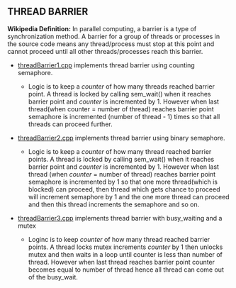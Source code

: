 ## THREAD BARRIER
**Wikipedia Definition:** In parallel computing, a barrier is a type of synchronization method. A barrier for a group of threads or processes in the source code means any thread/process must stop at this point and cannot proceed until all other threads/processes reach this barrier.

- [threadBarrier1.cpp](threadBarrier1.cpp) implements thread barrier using counting semaphore. 
  - Logic is to keep a *counter* of how many threads reached barrier point. A thread is locked by calling sem_wait() when it reaches barrier point and *counter* is incremented by 1. However when last thread(when counter = number of thread) reaches barrier point semaphore is incremented (number of thread - 1) times so that all threads can proceed further.

- [threadBarrier2.cpp](threadBarrier2.cpp) implements thread barrier using binary semaphore.
  - Logic is to keep a *counter* of how many thread reached barrier points. A thread is locked by calling sem_wait() when it reaches barrier point and *counter* is incremented by 1. However when last thread (when *counter* = number of thread) reaches barrier point semaphore is incremented by 1 so that one more thread(which is blocked) can proceed, then thread which gets chance to proceed will increment semaphore by 1 and the one more thread can proceed and then this thread increments the semaphore and so on.

- [threadBarrier3.cpp](threadBarrier3.cpp) implements thread barrier with busy_waiting and a mutex
    - Loginc is to keep *counter* of how many thread reached barrier points. A thread locks mutex increments *counter* by 1 then unlocks mutex and then waits in a loop until counter is less than number of thread. However when last thread reaches barrier point counter becomes equal to number of thread hence all thread can come out of the busy_wait.